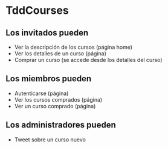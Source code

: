 # TddCourses

## Los invitados pueden
* Ver la descripción de los cursos (página home)
* Ver los detalles de un curso (página)
* Comprar un curso (se accede desde los detalles del curso)

## Los miembros pueden
* Autenticarse (página)
* Ver los cursos comprados (página)
* Ver un curso comprado (página)

## Los administradores pueden
* Tweet sobre un curso nuevo
